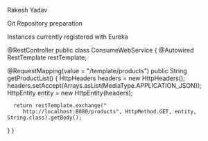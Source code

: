Rakesh Yadav 

Git Repository preparation

Instances currently registered with Eureka

@RestController
public class ConsumeWebService {
   @Autowired
   RestTemplate restTemplate;

   @RequestMapping(value = "/template/products")
   public String getProductList() {
      HttpHeaders headers = new HttpHeaders();
      headers.setAccept(Arrays.asList(MediaType.APPLICATION_JSON));
      HttpEntity <String> entity = new HttpEntity<String>(headers);
      
      return restTemplate.exchange("
         http://localhost:8080/products", HttpMethod.GET, entity, String.class).getBody();
   }
}

